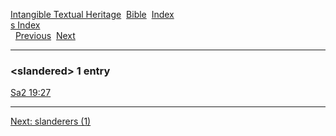 [Intangible Textual Heritage](../../index)  [Bible](../index) 
[Index](index)   
[s Index](_s_)  
  [Previous](c10539)  [Next](c10541) 

------------------------------------------------------------------------

### &lt;slandered&gt; 1 entry

[Sa2 19:27](../kjv/sa2019.htm#027)  

------------------------------------------------------------------------

[Next: slanderers (1)](c10541)
